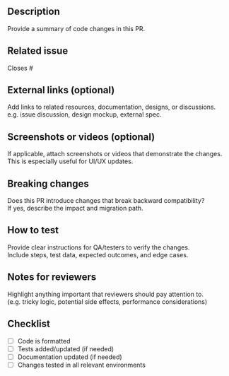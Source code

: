 ## Description

Provide a summary of code changes in this PR.

## Related issue

Closes #<issue-number>

## External links (optional)

Add links to related resources, documentation, designs, or discussions.  
e.g. issue discussion, design mockup, external spec.

## Screenshots or videos (optional)

If applicable, attach screenshots or videos that demonstrate the changes.  
This is especially useful for UI/UX updates.

## Breaking changes

Does this PR introduce changes that break backward compatibility?  
If yes, describe the impact and migration path.

## How to test

Provide clear instructions for QA/testers to verify the changes.  
Include steps, test data, expected outcomes, and edge cases.

## Notes for reviewers

Highlight anything important that reviewers should pay attention to.  
(e.g. tricky logic, potential side effects, performance considerations)

## Checklist

- [ ] Code is formatted
- [ ] Tests added/updated (if needed)
- [ ] Documentation updated (if needed)
- [ ] Changes tested in all relevant environments
